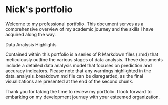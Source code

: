 # Nick's portfolio
 Welcome to my professional portfolio. This document serves as a comprehensive overview of my academic journey and the skills I have acquired along the way.

Data Analysis Highlights

Contained within this portfolio is a series of R Markdown files (.rmd) that meticulously outline the various stages of data analysis. These documents include a detailed data analysis model that focuses on prediction and accuracy indicators. Please note that any warnings highlighted in the data_analysis_breakdown.md file can be disregarded, as the final visualizations are presented at the end of the second chunk.

Thank you for taking the time to review my portfolio. I look forward to embarking on my development journey with your esteemed organization.


